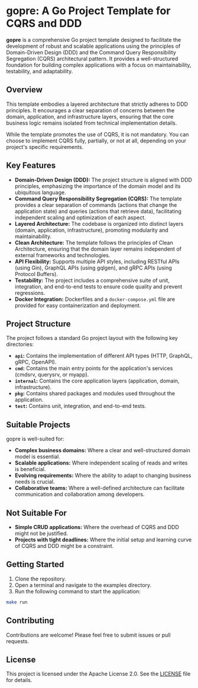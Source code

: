 # gopre: A Go Project Template for CQRS and DDD

**gopre** is a comprehensive Go project template designed to facilitate the development of robust and scalable applications using the principles of Domain-Driven Design (DDD) and the Command Query Responsibility Segregation (CQRS) architectural pattern. It provides a well-structured foundation for building complex applications with a focus on maintainability, testability, and adaptability.

## Overview

This template embodies a layered architecture that strictly adheres to DDD principles. It encourages a clear separation of concerns between the domain, application, and infrastructure layers, ensuring that the core business logic remains isolated from technical implementation details.

While the template promotes the use of CQRS, it is not mandatory. You can choose to implement CQRS fully, partially, or not at all, depending on your project's specific requirements.

## Key Features

* **Domain-Driven Design (DDD):** The project structure is aligned with DDD principles, emphasizing the importance of the domain model and its ubiquitous language.
* **Command Query Responsibility Segregation (CQRS):** The template provides a clear separation of commands (actions that change the application state) and queries (actions that retrieve data), facilitating independent scaling and optimization of each aspect.
* **Layered Architecture:** The codebase is organized into distinct layers (domain, application, infrastructure), promoting modularity and maintainability.
* **Clean Architecture:** The template follows the principles of Clean Architecture, ensuring that the domain layer remains independent of external frameworks and technologies.
* **API Flexibility:** Supports multiple API styles, including RESTful APIs (using Gin), GraphQL APIs (using gqlgen), and gRPC APIs (using Protocol Buffers).
* **Testability:** The project includes a comprehensive suite of unit, integration, and end-to-end tests to ensure code quality and prevent regressions.
* **Docker Integration:** Dockerfiles and a `docker-compose.yml` file are provided for easy containerization and deployment.

## Project Structure

The project follows a standard Go project layout with the following key directories:

* **`api`:** Contains the implementation of different API types (HTTP, GraphQL, gRPC, OpenAPI).
* **`cmd`:** Contains the main entry points for the application's services (cmdsrv, querysrv, or myapp).
* **`internal`:** Contains the core application layers (application, domain, infrastructure).
* **`pkg`:** Contains shared packages and modules used throughout the application.
* **`test`:** Contains unit, integration, and end-to-end tests.

## Suitable Projects

gopre is well-suited for:

* **Complex business domains:** Where a clear and well-structured domain model is essential.
* **Scalable applications:** Where independent scaling of reads and writes is beneficial.
* **Evolving requirements:** Where the ability to adapt to changing business needs is crucial.
* **Collaborative teams:** Where a well-defined architecture can facilitate communication and collaboration among developers.

## Not Suitable For

* **Simple CRUD applications:** Where the overhead of CQRS and DDD might not be justified.
* **Projects with tight deadlines:** Where the initial setup and learning curve of CQRS and DDD might be a constraint.

## Getting Started

1. Clone the repository.
2. Open a terminal and navigate to the examples directory.
3. Run the following command to start the application:

```bash
make run
```

## Contributing

Contributions are welcome! Please feel free to submit issues or pull requests.

## License

This project is licensed under the Apache License 2.0. See the [LICENSE](LICENSE) file for details.
